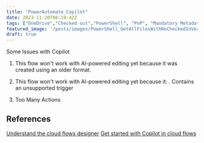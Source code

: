 ```yaml
---
title: "PowerAutomate_Copilot"
date: 2023-11-20T06:19:42Z
tags: ["OneDrive","Checked out","PowerShell", "PnP", "Mandatory Metadata"]
featured_image: '/posts/images/PowerShell_GetAllFilesWithNoCheckedInVersion/listofCheckedOutFiles.png'
draft: true
---
```


Some Issues with Copilot

1. This flow won't work with Al-powered editing yet because it was created using an older
format.

2. This flow won't work with Al-powered editing yet because it:
. Contains an unsupported trigger

3. Too Many Actions


## References
[Understand the cloud flows designer](https://learn.microsoft.com/en-us/power-automate/flows-designer)
[Get started with Copilot in cloud flows](https://learn.microsoft.com/en-us/power-automate/get-started-with-copilot)